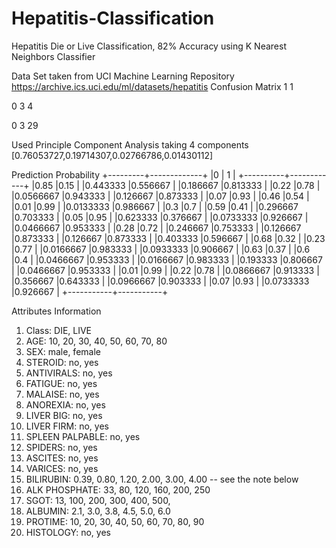 # Hepatitis-Classification
Hepatitis Die or Live Classification, 82% Accuracy using K Nearest Neighbors Classifier

Data Set taken from UCI Machine Learning Repository https://archive.ics.uci.edu/ml/datasets/hepatitis
Confusion Matrix
  1 1
  
 0 3 4

0 3 29

Used Principle Component Analysis taking 4 components
[0.76053727,0.19714307,0.02766786,0.01430112]


Prediction Probability
+---------+-------------+
|0          | 1         | 
+----------+------------+
|0.85	      |0.15       |
|0.443333	  |0.556667   |
|0.186667	  |0.813333   |
|0.22	      |0.78       |
|0.0566667	|0.943333   |
|0.126667	  |0.873333   |
|0.07	      |0.93       |
|0.46	      |0.54       |
|0.01	      |0.99       |
|0.0133333	|0.986667   |
|0.3	      |0.7        |
|0.59	      |0.41       |
|0.296667	  |0.703333   |
|0.05	      |0.95       |
|0.623333	  |0.376667   |
|0.0733333	|0.926667   |
|0.0466667	|0.953333   |
|0.28	      |0.72       |
|0.246667	  |0.753333   |
|0.126667	  |0.873333   |
|0.126667	  |0.873333   |
|0.403333	  |0.596667   |
|0.68	      |0.32       |
|0.23	      |0.77       |
|0.0166667	|0.983333   |
|0.0933333	|0.906667   |
|0.63	      |0.37       |
|0.6	      |0.4        |
|0.0466667	|0.953333   |
|0.0166667	|0.983333   |
|0.193333	  |0.806667   |
|0.0466667	|0.953333   |
|0.01	      |0.99       |
|0.22	      |0.78       |
|0.0866667	|0.913333   |
|0.356667	  |0.643333   |
|0.0966667	|0.903333   |
|0.07	      |0.93       |
|0.0733333	|0.926667   |
+-----------+-----------+

Attributes Information
1. Class: DIE, LIVE
2. AGE: 10, 20, 30, 40, 50, 60, 70, 80
3. SEX: male, female
4. STEROID: no, yes
5. ANTIVIRALS: no, yes
6. FATIGUE: no, yes
7. MALAISE: no, yes
8. ANOREXIA: no, yes
9. LIVER BIG: no, yes
10. LIVER FIRM: no, yes
11. SPLEEN PALPABLE: no, yes
12. SPIDERS: no, yes
13. ASCITES: no, yes
14. VARICES: no, yes
15. BILIRUBIN: 0.39, 0.80, 1.20, 2.00, 3.00, 4.00
-- see the note below
16. ALK PHOSPHATE: 33, 80, 120, 160, 200, 250
17. SGOT: 13, 100, 200, 300, 400, 500,
18. ALBUMIN: 2.1, 3.0, 3.8, 4.5, 5.0, 6.0
19. PROTIME: 10, 20, 30, 40, 50, 60, 70, 80, 90
20. HISTOLOGY: no, yes

